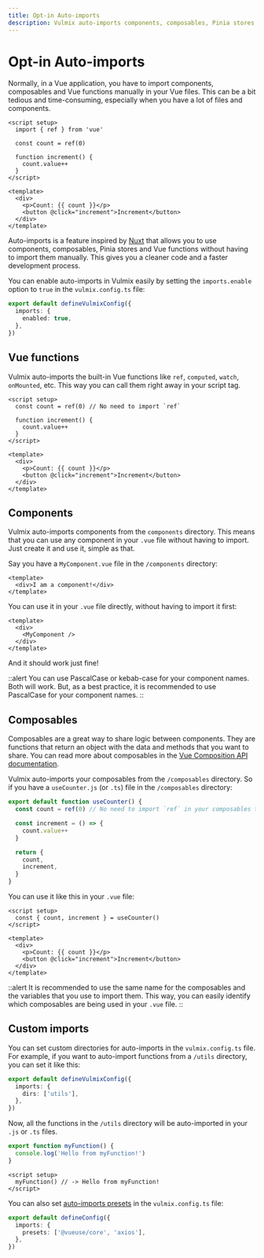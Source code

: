 ```yaml
---
title: Opt-in Auto-imports
description: Vulmix auto-imports components, composables, Pinia stores and Vue functions for you, so you don't have to import them manually in your Vue files.
---
```


# Opt-in Auto-imports

Normally, in a Vue application, you have to import components, composables and Vue functions manually in your Vue files. This can be a bit tedious and time-consuming, especially when you have a lot of files and components.

```vue [app.vue]{2}
<script setup>
  import { ref } from 'vue'

  const count = ref(0)

  function increment() {
    count.value++
  }
</script>

<template>
  <div>
    <p>Count: {{ count }}</p>
    <button @click="increment">Increment</button>
  </div>
</template>
```

Auto-imports is a feature inspired by <a href="https://nuxt.com/" target="_blank" rel="nofollow noreferrer noopener">Nuxt</a> that allows you to use components, composables, Pinia stores and Vue functions without having to import them manually. This gives you a cleaner code and a faster development process.

You can enable auto-imports in Vulmix easily by setting the `imports.enable` option to `true` in the `vulmix.config.ts` file:

```ts [vulmix.config.ts]{2-4}
export default defineVulmixConfig({
  imports: {
    enabled: true,
  },
})
```

## Vue functions

Vulmix auto-imports the built-in Vue functions like `ref`, `computed`, `watch`, `onMounted`, etc. This way you can call them right away in your script tag.

```vue [app.vue]
<script setup>
  const count = ref(0) // No need to import `ref`

  function increment() {
    count.value++
  }
</script>

<template>
  <div>
    <p>Count: {{ count }}</p>
    <button @click="increment">Increment</button>
  </div>
</template>
```

## Components

Vulmix auto-imports components from the `components` directory. This means that you can use any component in your `.vue` file without having to import. Just create it and use it, simple as that.

Say you have a `MyComponent.vue` file in the `/components` directory:

```vue [components/MyComponent.vue]
<template>
  <div>I am a component!</div>
</template>
```

You can use it in your `.vue` file directly, without having to import it first:

```vue [app.vue]
<template>
  <div>
    <MyComponent />
  </div>
</template>
```

And it should work just fine!

::alert
You can use PascalCase or kebab-case for your component names. Both will work. But, as a best practice, it is recommended to use PascalCase for your component names.
::

## Composables

Composables are a great way to share logic between components. They are functions that return an object with the data and methods that you want to share. You can read more about composables in the <a href="https://vuejs.org/guide/reusability/composables.html" target="_blank" rel="nofollow noreferrer noopener">Vue Composition API documentation</a>.

Vulmix auto-imports your composables from the `/composables` directory. So if you have a `useCounter.js` (or `.ts`) file in the `/composables` directory:

```js [composables/useCounter.js]
export default function useCounter() {
  const count = ref(0) // No need to import `ref` in your composables too!

  const increment = () => {
    count.value++
  }

  return {
    count,
    increment,
  }
}
```

You can use it like this in your `.vue` file:

```vue [app.vue]{2}
<script setup>
  const { count, increment } = useCounter()
</script>

<template>
  <div>
    <p>Count: {{ count }}</p>
    <button @click="increment">Increment</button>
  </div>
</template>
```

::alert
It is recommended to use the same name for the composables and the variables that you use to import them. This way, you can easily identify which composables are being used in your `.vue` file.
::

## Custom imports

You can set custom directories for auto-imports in the `vulmix.config.ts` file. For example, if you want to auto-import functions from a `/utils` directory, you can set it like this:

```ts [vulmix.config.ts]{2-4}
export default defineVulmixConfig({
  imports: {
    dirs: ['utils'],
  },
})
```

Now, all the functions in the `/utils` directory will be auto-imported in your `.js` or `.ts` files.

```ts [utils/myFunction.ts]
export function myFunction() {
  console.log('Hello from myFunction!')
}
```

```vue [app.vue]
<script setup>
  myFunction() // -> Hello from myFunction!
</script>
```

You can also set <a href="https://github.com/antfu/unplugin-auto-import/tree/main/src/presets" target="_blank" rel="nofollow noreferrer noopener">auto-imports presets</a> in the `vulmix.config.ts` file:

```ts [vulmix.config.ts]
export default defineConfig({
  imports: {
    presets: ['@vueuse/core', 'axios'],
  },
})
```
